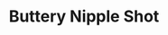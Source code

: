 ---
title: Buttery Nipple Shot
source: 
source_url: 
yield: 
active_time: 
total_time: 
tags: 
  - drinks
ingredients: |-
  * 1 oz Buttershots liqueur 
  * 1/2 oz Irish Cream liqueur 
instructions: |-
  1. Pour both into a shot and sip 
---